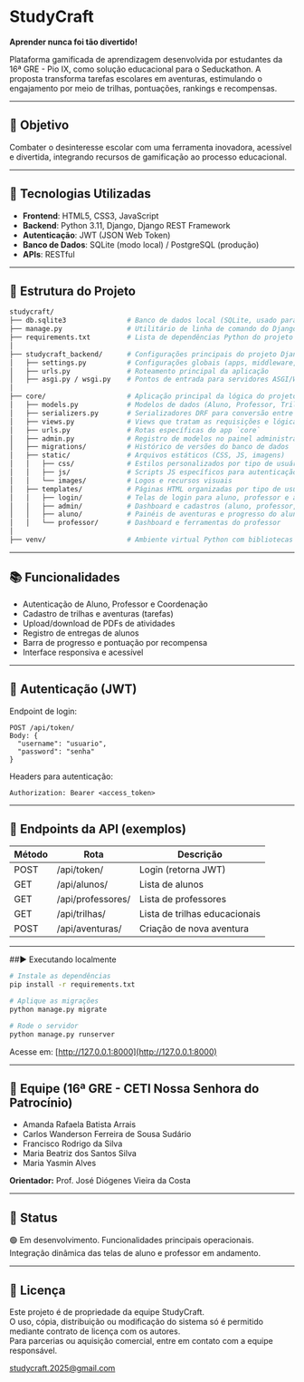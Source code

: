# StudyCraft

**Aprender nunca foi tão divertido!**

Plataforma gamificada de aprendizagem desenvolvida por estudantes da 16ª GRE - Pio IX, como solução educacional para o Seduckathon. A proposta transforma tarefas escolares em aventuras, estimulando o engajamento por meio de trilhas, pontuações, rankings e recompensas.

---

## 🎯 Objetivo

Combater o desinteresse escolar com uma ferramenta inovadora, acessível e divertida, integrando recursos de gamificação ao processo educacional.

---

## 🚀 Tecnologias Utilizadas

- **Frontend**: HTML5, CSS3, JavaScript
- **Backend**: Python 3.11, Django, Django REST Framework
- **Autenticação**: JWT (JSON Web Token)
- **Banco de Dados**: SQLite (modo local) / PostgreSQL (produção)
- **APIs**: RESTful

---

## 🧱 Estrutura do Projeto

```bash
studycraft/
├── db.sqlite3               # Banco de dados local (SQLite, usado para testes e desenvolvimento)
├── manage.py                # Utilitário de linha de comando do Django para gerenciar o projeto
├── requirements.txt         # Lista de dependências Python do projeto
│
├── studycraft_backend/      # Configurações principais do projeto Django
│   ├── settings.py          # Configurações globais (apps, middleware, banco, static, etc.)
│   ├── urls.py              # Roteamento principal da aplicação
│   ├── asgi.py / wsgi.py    # Pontos de entrada para servidores ASGI/WSGI
│
├── core/                    # Aplicação principal da lógica do projeto
│   ├── models.py            # Modelos de dados (Aluno, Professor, Trilha, etc.)
│   ├── serializers.py       # Serializadores DRF para conversão entre JSON e modelos
│   ├── views.py             # Views que tratam as requisições e lógica da API
│   ├── urls.py              # Rotas específicas do app `core`
│   ├── admin.py             # Registro de modelos no painel administrativo do Django
│   ├── migrations/          # Histórico de versões do banco de dados
│   ├── static/              # Arquivos estáticos (CSS, JS, imagens)
│   │   ├── css/             # Estilos personalizados por tipo de usuário (admin, aluno, etc.)
│   │   ├── js/              # Scripts JS específicos para autenticação e interações
│   │   └── images/          # Logos e recursos visuais
│   ├── templates/           # Páginas HTML organizadas por tipo de usuário
│   │   ├── login/           # Telas de login para aluno, professor e admin
│   │   ├── admin/           # Dashboard e cadastros (aluno, professor, trilha)
│   │   ├── aluno/           # Painéis de aventuras e progresso do aluno
│   │   └── professor/       # Dashboard e ferramentas do professor
│
├── venv/                    # Ambiente virtual Python com bibliotecas instaladas
```

---

## 📚 Funcionalidades

- Autenticação de Aluno, Professor e Coordenação
- Cadastro de trilhas e aventuras (tarefas)
- Upload/download de PDFs de atividades
- Registro de entregas de alunos
- Barra de progresso e pontuação por recompensa
- Interface responsiva e acessível

---

## 🔐 Autenticação (JWT)

Endpoint de login:
```http
POST /api/token/
Body: {
  "username": "usuario",
  "password": "senha"
}
```

Headers para autenticação:
```
Authorization: Bearer <access_token>
```

---

## 🔄 Endpoints da API (exemplos)

| Método | Rota                  | Descrição                   |
|--------|-----------------------|-----------------------------|
| POST   | /api/token/           | Login (retorna JWT)         |
| GET    | /api/alunos/          | Lista de alunos             |
| GET    | /api/professores/     | Lista de professores        |
| GET    | /api/trilhas/         | Lista de trilhas educacionais |
| POST   | /api/aventuras/       | Criação de nova aventura    |

---

##▶️ Executando localmente

```bash
# Instale as dependências
pip install -r requirements.txt

# Aplique as migrações
python manage.py migrate

# Rode o servidor
python manage.py runserver
```

Acesse em: [http://127.0.0.1:8000](http://127.0.0.1:8000)

---

## 👥 Equipe (16ª GRE - CETI Nossa Senhora do Patrocínio)

- Amanda Rafaela Batista Arrais
- Carlos Wanderson Ferreira de Sousa Sudário
- Francisco Rodrigo da Silva
- Maria Beatriz dos Santos Silva
- Maria Yasmin Alves

**Orientador:** Prof. José Diógenes Vieira da Costa

---

## 🏁 Status

🟢 Em desenvolvimento. Funcionalidades principais operacionais. Integração dinâmica das telas de aluno e professor em andamento.

---

## 📜 Licença

Este projeto é de propriedade da equipe StudyCraft.  
O uso, cópia, distribuição ou modificação do sistema só é permitido mediante contrato de licença com os autores.  
Para parcerias ou aquisição comercial, entre em contato com a equipe responsável.

studycraft.2025@gmail.com
